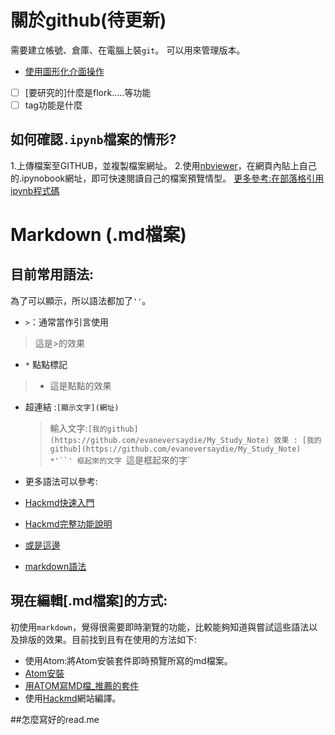 關於github(待更新)
==
需要建立帳號、倉庫、在電腦上裝`git`。
可以用來管理版本。
* [使用圖形化介面操作](https://progressbar.tw/posts/49)

- [ ] [要研究的]什麼是flork.....等功能
- [ ] tag功能是什麼

如何確認`.ipynb`檔案的情形?
---
 1.上傳檔案至GITHUB，並複製檔案網址。
 2.使用[nbviewer](https://nbviewer.jupyter.org/')，在網頁內貼上自己的.ipynobook網址，即可快速閱讀自己的檔案預覽情型。
 [更多參考:在部落格引用ipynb程式碼](https://medium.com/@kabuto412rock/%E5%B0%87jupyter-notebook%E8%A4%87%E8%A3%BD%E5%88%B0gist%E4%B8%8A-20412d126f07)


Markdown (.md檔案)
==
## 目前常用語法:
為了可以顯示，所以語法都加了`''`。
* `>`：通常當作引言使用
> 這是>的效果
* `*` 點點標記
> * 這是點點的效果
* 超連結 :`[顯示文字](網址)`
    > 輸入文字:`[我的github] (https://github.com/evaneversaydie/My_Study_Note)
    >  效果 : [我的github](https://github.com/evaneversaydie/My_Study_Note)
*'``' 框起來的文字
    >`這是框起來的字`

* 更多語法可以參考:
 * [Hackmd快速入門](https://hackmd.io/s/quick-start-tw)
 * [Hackmd完整功能說明](https://hackmd.io/c/tutorials-tw/%2Fs%2Ffeatures-tw)
 * [或是這邊](https://ithelp.ithome.com.tw/articles/10203758)
 * [markdown語法](https://blog.csdn.net/u012067966/article/details/50736647)


## 現在編輯[.md檔案]的方式:
初使用`markdown`，覺得很需要即時瀏覽的功能，比較能夠知道與嘗試這些語法以及排版的效果。目前找到且有在使用的方法如下:
* 使用Atom:將Atom安裝套件即時預覽所寫的md檔案。
 * [Atom安裝](https://ithelp.ithome.com.tw/articles/10194985)
 * [用ATOM寫MD檔_推薦的套件](https://www.itread01.com/content/1544422359.html)
* 使用[Hackmd](https://hackmd.io/)網站編譯。

##怎麼寫好的read.me
